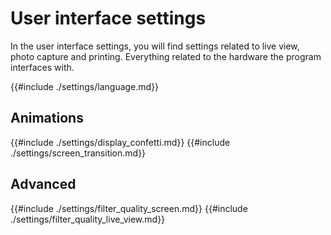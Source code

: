 # User interface settings
In the user interface settings, you will find settings related to live view, photo capture and printing. Everything related to the hardware the program interfaces with.

{{#include ./settings/language.md}}

## Animations
{{#include ./settings/display_confetti.md}}
{{#include ./settings/screen_transition.md}}

## Advanced
{{#include ./settings/filter_quality_screen.md}}
{{#include ./settings/filter_quality_live_view.md}}
